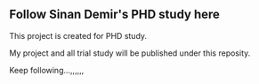 ## Follow Sinan Demir's PHD study here

This project is created for PHD study.

My project and all trial study will be published under this reposity.

Keep following...,,,,,,